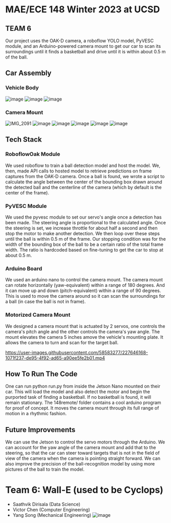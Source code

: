 # MAE/ECE 148 Winter 2023 at UCSD
## TEAM 6
Our project uses the OAK-D camera, a roboflow YOLO model, PyVESC module, and an Arduino-powered camera mount to get our car to scan its surroundings until it finds a basketball and drive until it is within about 0.5 m of the ball.
## Car Assembly
### Vehicle Body
![image](https://user-images.githubusercontent.com/58583277/227629739-8605ff8f-2651-47f2-8638-b58979c6237b.png) ![image](https://user-images.githubusercontent.com/58583277/227629805-54638b5a-0fda-4de6-a73b-0aee29c2c946.png) ![image](https://user-images.githubusercontent.com/58583277/227641325-697c8cda-a3ac-4d78-9a13-53a1cc52b471.png)
### Camera Mount
![IMG_2091](https://user-images.githubusercontent.com/58583277/227642485-4f448fb1-47b8-4ab7-b0f7-6edf5321f54c.jpg)
![image](https://user-images.githubusercontent.com/58583277/227643616-baec11e5-e486-4d1a-9193-1ea6777d0be8.png)
![image](https://user-images.githubusercontent.com/58583277/227643739-b40e56a0-4555-4d33-a667-3996f8be071a.png)
![image](https://user-images.githubusercontent.com/58583277/227644150-70d8bf92-f418-4f42-935b-5c682ae54854.png)
![image](https://user-images.githubusercontent.com/58583277/227644533-c83f8423-c22b-4de6-9346-925459582eca.png)
![image](https://user-images.githubusercontent.com/58583277/227644672-69abea5b-718a-47b3-8e3b-f683d8dceaa3.png)




## Tech Stack
### RoboflowOak Module
We used roboflow to train a ball detection model and host the model. We, then, made API calls to hosted model to retrieve predictions on frame captures from the OAK-D camera. Once a ball is found, we wrote a script to calculate the angle between the center of the bounding box drawn around the detected ball and the centerline of the camera (which by default is the center of the frame).
### PyVESC Module
We used the pyvesc module to set our servo's angle once a detection has been made. The steering angle is proportional to the calculated angle. Once the steering is set, we increase throttle for about half a second and then stop the motor to make another detection. We then loop over these steps until the ball is within 0.5 m of the frame. Our stopping condition was for the width of the bounding box of the ball to be a certain ratio of the total frame width. The ratio is hardcoded based on fine-tuning to get the car to stop at about 0.5 m.
### Arduino Board
We used an arduino nano to control the camera mount. The camera mount can rotate horizontally (yaw-equivalent) within a range of 180 degrees. And it can move up and down (pitch-equivalent) within a range of 90 degrees. This is used to move the camera around so it can scan the surroundings for a ball (in case the ball is not in frame). 
### Motorized Camera Mount
We designed a camera mount that is actuated by 2 servos, one controls the camera's pitch angle and the other controls the camera's yaw angle. The mount elevates the camera 5 inches amove the vehicle's mounting plate. It allows the camera to turn and scan for the target ball. 


https://user-images.githubusercontent.com/58583277/227646168-1071f237-de95-4f92-ad65-a90ee5fe2b01.mp4


## How To Run The Code
One can run python run.py from inside the Jetson Nano mounted on their car. This will load the model and also detect the motor and begin the purported task of finding a basketball. If no basketball is found, it will remain stationary. The 148remote/ folder contains a cool arduino program for proof of concept. It moves the camera mount through its full range of motion in a rhythmic fashion. 
## Future Improvements
We can use the Jetson to control the servo motors through the Arduino. We can account for the yaw angle of the camera mount and add that to the steering, so that the car can steer toward targets that is not in the field of view of the camera when the camera is pointing straight forward. We can also improve the precision of the ball-recognition model by using more pictures of the ball to train the model. 
# Team 6: Wall-E (used to be Cyclops)
- Saathvik Dirisala (Data Science)
- Victor Chen (Computer Engineering)
- Yang Song (Mechanical Engineering)
![image](https://user-images.githubusercontent.com/58583277/227645139-397ae17a-582f-4f71-9929-fd08ed245317.png)
